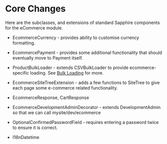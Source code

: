 # Core Changes

Here are the subclasses, and extensions of standard Sapphire components for the eCommerce module.


 * EcommerceCurrency - provides ability to customise currency formatting.
 * EcommercePayment - provides some additional functionality that should eventually move to Payment itself.
 * ProductBulkLoader - extends CSVBulkLoader to provide ecommerce-specific loading. See [Bulk Loading](BulkLoading) for more.

 * EcommerceSiteTreeExtension - adds a few functions to SiteTree to give each page some e-commerce related functionality.

 * EcommerceResponse, CartResponse

 * EcommerceDevelopmentAdminDecorator - extends DevelopmentAdmin so that we can call mysite/dev/ecommerce


 * OptionalConfirmedPasswordField - requires entering a password twice to ensure it is correct.
 
 * I18nDatetime